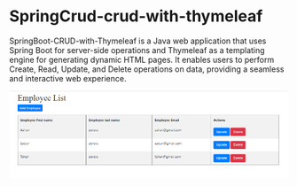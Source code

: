 # SpringCrud-crud-with-thymeleaf
SpringBoot-CRUD-with-Thymeleaf is a Java web application that uses Spring Boot for server-side operations and Thymeleaf as a templating engine for generating dynamic HTML pages. It enables users to perform Create, Read, Update, and Delete operations on data, providing a seamless and interactive web experience.


<img src="https://github.com/AshanIndrajith/SpringCrud-crud-with-thymeleaf/blob/main/image.png">
